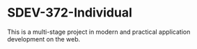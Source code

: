 # SDEV-372-Individual
 This is a multi-stage project in modern and practical application development on the web. 

